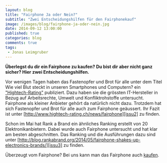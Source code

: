 ```yaml
---
layout: blog
title: "Fairphone Ja oder Nein?"
subtitle: "Zwei Entscheidungshilfen für den Fairphonekauf"
image: /images/blog/fairphone-ja-oder-nein.jpg
date: 2014-09-12 13:00:00
published: true
categories: blog
comments: true
tags:
 - Jonas Leimgruber
---
```


**Überlegst du dir ein Fairphone zu kaufen? Du bist dir aber nicht ganz sicher? Hier zwei Entscheidungshilfen.**

Vor wenigen Tagen haben das Fastenopfer und Brot für alle unter dem Titel Wie viel Blut steckt in unseren Smartphones und Computern? ein ["Hightech-Rating"][issu1] publiziert. Dazu haben sie die grössten IT-Hersteller in Bezug auf Arbeitsrechte, Umwelt und Konfliktrohstoffe untersucht. Fairphone als kleiner Anbieter gehört da natürlich nicht dazu. Trotzdem hat sich Fastenopfer und Brot für alle auch zum Fairphone geäussert. Ihr Fazit ist unter [http://www.hightech-rating.ch/news/fairphone][issu2] zu finden.

Schon im Mai hat Rank a Brand ein ähnliches Ranking erstellt von 20 Elektronikanbietern. Dabei wurde auch Fairphone untersucht und hat klar am besten abgeschnitten. Das Ranking und die Ausführungen dazu sind unter [http://blog.rankabrand.org/2014/05/fairphone-shakes-up-electronics-brands/][issu3] zu finden.

Überzeugt vom Fairphone? Bei uns kann man das Fairphone auch [kaufen][fairphone].


[issu1]: http://www.hightech-rating.ch/
[issu2]: http://www.hightech-rating.ch/news/fairphone
[issu3]: http://blog.rankabrand.org/2014/05/fairphone-shakes-up-electronics-brands/
[Fairphone]: /angebote/fairphone/

